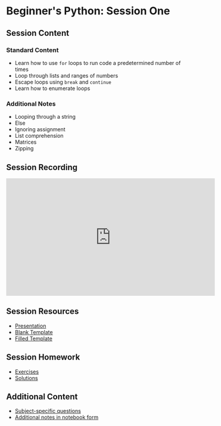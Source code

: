 # Beginner's Python: Session One

## Session Content

### Standard Content

* Learn how to use `for` loops to run code a predetermined number of times
* Loop through lists and ranges of numbers
* Escape loops using `break` and `continue`
* Learn how to enumerate loops

### Additional Notes

* Looping through a string
* Else
* Ignoring assignment
* List comprehension
* Matrices
* Zipping

## Session Recording

<iframe width="560" height="315" src="https://www.youtube.com/embed/m96WXTszQBg" frameborder="0" allow="accelerometer; autoplay; clipboard-write; encrypted-media; gyroscope; picture-in-picture" allowfullscreen></iframe>

## Session Resources

- [Presentation](https://github.com/warwickdatasciencesociety/beginners-python/blob/master/session-five/session_five__presentation.pptx?raw=true)
- [Blank Template](https://colab.research.google.com/github/warwickdatasciencesociety/beginners-python/blob/master/session-five/session_five__blank_template.ipynb)
- [Filled Template](https://colab.research.google.com/github/warwickdatasciencesociety/beginners-python/blob/master/session-five/session_five__filled_template.ipynb)

## Session Homework

- [Exercises](https://colab.research.google.com/github/warwickdatasciencesociety/beginners-python/blob/master/session-five/session_five__exercises.ipynb)
- [Solutions](https://colab.research.google.com/github/warwickdatasciencesociety/beginners-python/blob/master/session-five/session_five__solutions.ipynb)

## Additional Content

- [Subject-specific questions](https://warwickdatasciencesociety.github.io/beginners-python/session-five/session_five__subject_questions/)
- [Additional notes in notebook form](https://colab.research.google.com/github/warwickdatasciencesociety/beginners-python/blob/master/session-five/session_five__additional_content.ipynb)

